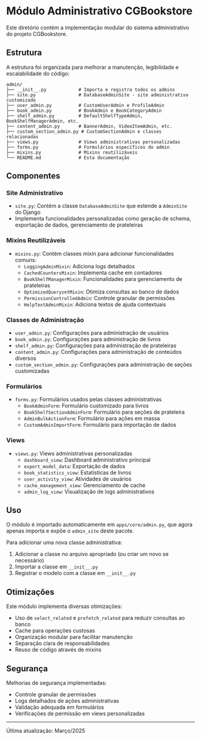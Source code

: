 # Módulo Administrativo CGBookstore

Este diretório contém a implementação modular do sistema administrativo do projeto CGBookstore.

## Estrutura

A estrutura foi organizada para melhorar a manutenção, legibilidade e escalabilidade do código:

```
admin/
├── __init__.py            # Importa e registra todos os admins
├── site.py                # DatabaseAdminSite - site administrativo customizado
├── user_admin.py          # CustomUserAdmin e ProfileAdmin
├── book_admin.py          # BookAdmin e BookCategoryAdmin
├── shelf_admin.py         # DefaultShelfTypeAdmin, BookShelfManagerAdmin, etc.
├── content_admin.py       # BannerAdmin, VideoItemAdmin, etc.
├── custom_section_admin.py # CustomSectionAdmin e classes relacionadas
├── views.py               # Views administrativas personalizadas
├── forms.py               # Formulários específicos do admin
├── mixins.py              # Mixins reutilizáveis
└── README.md              # Esta documentação
```

## Componentes

### Site Administrativo
- `site.py`: Contém a classe `DatabaseAdminSite` que estende a `AdminSite` do Django
- Implementa funcionalidades personalizadas como geração de schema, exportação de dados, gerenciamento de prateleiras

### Mixins Reutilizáveis
- `mixins.py`: Contém classes mixin para adicionar funcionalidades comuns:
  - `LoggingAdminMixin`: Adiciona logs detalhados
  - `CachedCountersMixin`: Implementa cache em contadores
  - `BookShelfManagerMixin`: Funcionalidades para gerenciamento de prateleiras
  - `OptimizedQuerysetMixin`: Otimiza consultas ao banco de dados
  - `PermissionControlledAdmin`: Controle granular de permissões
  - `HelpTextAdminMixin`: Adiciona textos de ajuda contextuais

### Classes de Administração
- `user_admin.py`: Configurações para administração de usuários
- `book_admin.py`: Configurações para administração de livros
- `shelf_admin.py`: Configurações para administração de prateleiras
- `content_admin.py`: Configurações para administração de conteúdos diversos
- `custom_section_admin.py`: Configurações para administração de seções customizadas

### Formulários
- `forms.py`: Formulários usados pelas classes administrativas
  - `BookAdminForm`: Formulário customizado para livros
  - `BookShelfSectionAdminForm`: Formulário para seções de prateleira
  - `AdminBulkActionForm`: Formulário para ações em massa
  - `CustomAdminImportForm`: Formulário para importação de dados

### Views
- `views.py`: Views administrativas personalizadas
  - `dashboard_view`: Dashboard administrativo principal
  - `export_model_data`: Exportação de dados
  - `book_statistics_view`: Estatísticas de livros
  - `user_activity_view`: Atividades de usuários
  - `cache_management_view`: Gerenciamento de cache
  - `admin_log_view`: Visualização de logs administrativos

## Uso

O módulo é importado automaticamente em `apps/core/admin.py`, que agora apenas importa e expõe o `admin_site` deste pacote.

Para adicionar uma nova classe administrativa:

1. Adicionar a classe no arquivo apropriado (ou criar um novo se necessário)
2. Importar a classe em `__init__.py`
3. Registrar o modelo com a classe em `__init__.py`

## Otimizações

Este módulo implementa diversas otimizações:

- Uso de `select_related` e `prefetch_related` para reduzir consultas ao banco
- Cache para operações custosas
- Organização modular para facilitar manutenção
- Separação clara de responsabilidades
- Reuso de código através de mixins

## Segurança

Melhorias de segurança implementadas:

- Controle granular de permissões
- Logs detalhados de ações administrativas
- Validação adequada em formulários
- Verificações de permissão em views personalizadas

---

Última atualização: Março/2025